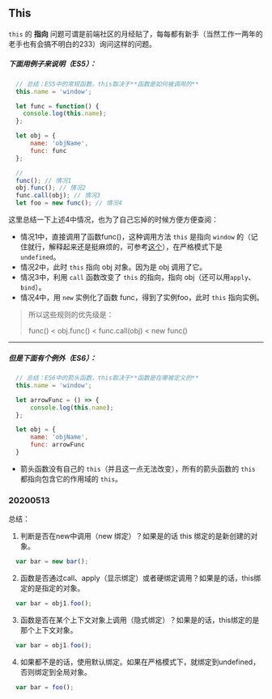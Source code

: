## This

```this``` 的 **指向** 问题可谓是前端社区的月经贴了，每每都有新手（当然工作一两年的老手也有会搞不明白的233）询问这样的问题。

##### 下面用例子来说明（ES5）：

```js
  // 总结：ES5中的常规函数，this取决于**函数是如何被调用的**
  this.name = 'window';

  let func = function() {
    console.log(this.name);
  };

  let obj = {
	  name: 'objName',
	  func: func 
  };

  //
  func(); // 情况1
  obj.func(); // 情况2
  func.call(obj); // 情况3
  let foo = new func(); // 情况4
```

这里总结一下上述4中情况，也为了自己忘掉的时候方便方便查阅：

* 情况1中，直接调用了函数func()，这种调用方法 ```this``` 是指向 ```window``` 的（记住就行，解释起来还是挺麻烦的，可参考[这个](https://juejin.im/post/5c1c5bfcf265da614c4cc40e "换个角度看 JavaScript 中的 (this) => { 整理 (JavaScript 深入之从 ECMAScript 规范解读 this ) }")），在严格模式下是 ```undefined```。
* 情况2中，此时 ```this``` 指向 obj 对象。因为是 obj 调用了它。
* 情况3中，利用 ```call``` 函数改变了 ```this``` 的指向，指向 obj（还可以用```apply```、```bind```）。
* 情况4中，用 ```new``` 实例化了函数 func，得到了实例foo，此时 ```this``` 指向实例。

> 
> 所以这些规则的优先级是：
> 
> func() < obj.func() < func.call(obj) < new func()
> 


<hr />

##### 但是下面有个例外（ES6）：

```js
  // 总结：ES6中的箭头函数，this取决于**函数是在哪被定义的**
  this.name = 'window';

  let arrowFunc = () => {
	  console.log(this.name);
  };

  let obj = {
	  name: 'objName',
	  func: arrowFunc
  }
```

* 箭头函数没有自己的 ```this```（并且这一点无法改变），所有的箭头函数的 ```this``` 都指向包含它的作用域的 ```this```。



### 20200513

总结：
1. 判断是否在new中调用（new 绑定）？如果是的话 this 绑定的是新创建的对象。
```js
  var bar = new bar();
```

2. 函数是否通过call、apply（显示绑定）或者硬绑定调用？如果是的话，this绑定的是指定的对象。 
```js
  var bar = obj1.foo();
```
3. 函数是否在某个上下文对象上调用（隐式绑定）？如果是的话，this绑定的是那个上下文对象。
```js
  var bar = obj1.foo();
```
4. 如果都不是的话，使用默认绑定。如果在严格模式下，就绑定到undefined，否则绑定到全局对象。
```js
  var bar = foo();
```
